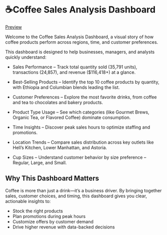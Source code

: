  # ☕Coffee Sales Analysis Dashboard
[Preview](https://1drv.ms/x/c/9156208ad889c654/EXGzVlxi42VDsDFhHjn-hTQBGtRWIq1iCuRApHR0as5Sog?e=BbdfoQ)

Welcome to the Coffee Sales Analysis Dashboard, a visual story of how coffee products perform across regions, time, and customer preferences.

This dashboard is designed to help businesses, managers, and analysts quickly understand:

* Sales Performance – Track total quantity sold (35,791 units), transactions (24,857), and revenue ($116,418+) at a glance.

* Best-Selling Products – Identify the top 10 coffee products by quantity, with Ethiopia and Columbian blends leading the list.

* Customer Preferences – Explore the most favorite drinks, from coffee and tea to chocolates and bakery products.

* Product Type Usage – See which categories (like Gourmet Brews, Organic Tea, or Flavored Coffee) dominate consumption.

* Time Insights – Discover peak sales hours to optimize staffing and promotions.

* Location Trends – Compare sales distribution across key outlets like Hell’s Kitchen, Lower Manhattan, and Astoria.

* Cup Sizes – Understand customer behavior by size preference – Regular, Large, and Small.

## Why This Dashboard Matters

Coffee is more than just a drink—it’s a business driver. By bringing together sales, customer choices, and timing, this dashboard gives you clear, actionable insights to:
* Stock the right products
* Plan promotions during peak hours
* Customize offers by customer demand
* Drive higher revenue with data-backed decisions
